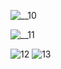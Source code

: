 ![__10](https://github.com/user-attachments/assets/d35ea4f7-3659-4420-a24a-9fa02a8392bb)

![__11](https://github.com/user-attachments/assets/59f84d81-75e6-4cdf-9e3a-cde5ff098253)

![12](https://github.com/user-attachments/assets/0dd46b6b-7be3-4c5c-86c0-222c1db77260)
![13](https://github.com/user-attachments/assets/e3e1e42f-1b6d-4e43-9ac4-241e4fbd68f2)
